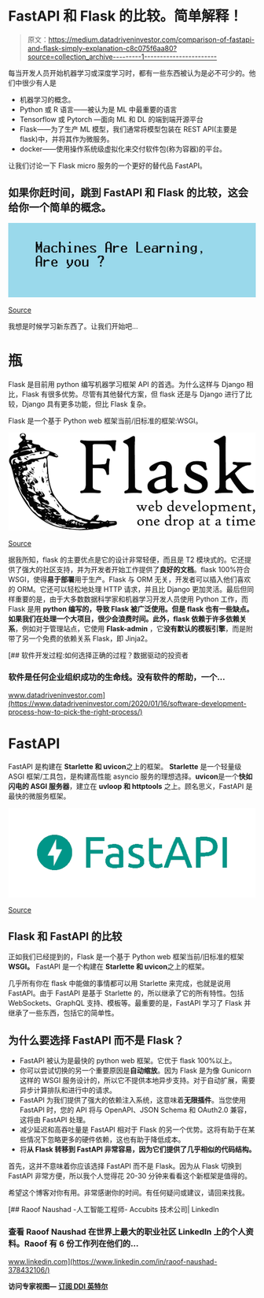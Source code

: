 # FastAPI 和 Flask 的比较。简单解释！

> 原文：<https://medium.datadriveninvestor.com/comparison-of-fastapi-and-flask-simply-explanation-c8c075f6aa80?source=collection_archive---------1----------------------->

每当开发人员开始机器学习或深度学习时，都有一些东西被认为是必不可少的。他们中很少有人是

*   机器学习的概念。
*   Python 或 R 语言——被认为是 ML 中最重要的语言
*   Tensorflow 或 Pytorch —面向 ML 和 DL 的端到端开源平台
*   Flask——为了生产 ML 模型，我们通常将模型包装在 REST API(主要是 flask)中，并将其作为微服务。
*   docker——使用操作系统级虚拟化来交付软件包(称为容器)的平台。

让我们讨论一下 Flask micro 服务的一个更好的替代品 FastAPI。

## 如果你赶时间，跳到 FastAPI 和 Flask 的比较，这会给你一个简单的概念。

![](img/219da5e923b7ca88d8d049ffe497ae3f.png)

[Source](https://mc.ai/how-to-learn-machine-learning-from-scratch-and-for-free/)

我想是时候学习新东西了。让我们开始吧…

# 瓶

Flask 是目前用 python 编写机器学习框架 API 的首选。为什么这样与 Django 相比，Flask 有很多优势。尽管有其他替代方案，但 flask 还是与 Django 进行了比较，Django 具有更多功能，但比 Flask 复杂。

Flask 是一个基于 Python web 框架当前/旧标准的框架:WSGI。

![](img/977cb04e266a4eaec909fbee036f1db6.png)

[Source](https://www.fullstackpython.com/flask.html)

据我所知，flask 的主要优点是它的设计非常轻便，而且是 T2 模块式的。它还提供了强大的社区支持，并为开发者开始工作提供了**良好的文档**。flask 100%符合 WSGI，使得**易于部署**用于生产。Flask 与 ORM 无关，开发者可以插入他们喜欢的 ORM。它还可以轻松地处理 HTTP 请求，并且比 Django 更加灵活。最后但同样重要的是，由于大多数数据科学家和机器学习开发人员使用 Python 工作，而 Flask 是用 **python 编写的，**导致 Flask 被广泛使用。但是 flask 也有一些缺点。如果我们在处理一个大项目，很少会浪费时间。此外，flask 依赖于**许多依赖关系**，例如对于管理站点，它使用 **Flask-admin** ，它**没有默认的模板引擎**，而是附带了另一个免费的依赖关系 Flask，即 Jinja2。

[](https://www.datadriveninvestor.com/2020/01/16/software-development-process-how-to-pick-the-right-process/) [## 软件开发过程:如何选择正确的过程？数据驱动的投资者

### 软件是任何企业组织成功的生命线。没有软件的帮助，一个…

www.datadriveninvestor.com](https://www.datadriveninvestor.com/2020/01/16/software-development-process-how-to-pick-the-right-process/) 

# FastAPI

FastAPI 是构建在 **Starlette 和 uvicon**之上的框架。 **Starlette** 是一个轻量级 ASGI 框架/工具包，是构建高性能 asyncio 服务的理想选择。**uvicon**是一个**快如闪电的 ASGI 服务器**，建立在 **uvloop 和 httptools** 之上。顾名思义，FastAPI 是最快的微服务框架。

![](img/1d9f63a1d0109ab759d37530a55a8b18.png)

[Source](https://github.com/tiangolo/fastapi)

## Flask 和 FastAPI 的比较

正如我们已经提到的，Flask 是一个基于 Python web 框架当前/旧标准的框架 **WSGI。** FastAPI 是一个构建在 **Starlette 和 uvicon**之上的框架。

几乎所有你在 flask 中能做的事情都可以用 Starlette 来完成，也就是说用 FastAPI。由于 FastAPI 是基于 Starlette 的，所以继承了它的所有特性。包括 WebSockets、GraphQL 支持、模板等。最重要的是，FastAPI 学习了 Flask 并继承了一些东西，包括它的简单性。

## 为什么要选择 FastAPI 而不是 Flask？

*   FastAPI 被认为是最快的 python web 框架。它优于 flask 100%以上。
*   你可以尝试切换的另一个重要原因是**自动缩放**。因为 Flask 是为像 Gunicorn 这样的 WSGI 服务设计的，所以它不提供本地异步支持。对于自动扩展，需要异步计算排队和进行中的请求。
*   FastAPI 为我们提供了强大的依赖注入系统，这意味着**无限插件**。当您使用 FastAPI 时，您的 API 将与 OpenAPI、JSON Schema 和 OAuth2.0 兼容，这将由 FastAPI 处理。
*   减少延迟和高吞吐量是 FastAPI 相对于 Flask 的另一个优势。这将有助于在某些情况下忽略更多的硬件依赖，这也有助于降低成本。
*   将**从 Flask 转移到 FastAPI 非常容易，因为它们提供了几乎相似的代码结构。**

首先，这并不意味着你应该选择 FastAPI 而不是 Flask。因为从 Flask 切换到 FastAPI 非常方便，所以我个人觉得花 20-30 分钟来看看这个新框架是值得的。

希望这个博客对你有用。非常感谢你的时间。有任何疑问或建议，请回来找我。

[](https://www.linkedin.com/in/raoof-naushad-378432106/) [## Raoof Naushad -人工智能工程师- Accubits 技术公司| LinkedIn

### 查看 Raoof Naushad 在世界上最大的职业社区 LinkedIn 上的个人资料。Raoof 有 6 份工作列在他们的…

www.linkedin.com](https://www.linkedin.com/in/raoof-naushad-378432106/) 

**访问专家视图—** [**订阅 DDI 英特尔**](https://datadriveninvestor.com/ddi-intel)
